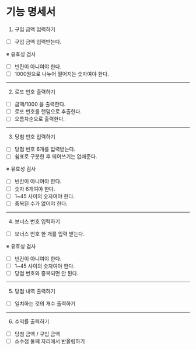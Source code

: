 # 기능 명세서

1. 구입 금액 입력하기

- [ ] 구입 금액 입력받는다.

※ 유효성 검사

- [ ] 빈칸이 아니여야 한다.
- [ ] 1000원으로 나누어 떨어지는 숫자여야 한다.

---

2. 로또 번호 출력하기

- [ ] 금액/1000 을 출력한다.
- [ ] 로또 번호를 랜덤으로 추출한다.
- [ ] 오름차순으로 출력한다.

---

3. 당첨 번호 입력하기

- [ ] 당첨 번호 6개를 입력받는다.
- [ ] 쉼표로 구분한 후 띄어쓰기는 없애준다.

※ 유효성 검사

- [ ] 빈칸이 아니여야 한다.
- [ ] 숫자 6개여야 한다.
- [ ] 1~45 사이의 숫자여야 한다.
- [ ] 중복된 수가 없어야 한다.

---

4. 보너스 번호 입력하기

- [ ] 보너스 번호 한 개를 입력 받는다.

※ 유효성 검사

- [ ] 빈칸이 아니여야 한다.
- [ ] 1~45 사이의 숫자여야 한다.
- [ ] 당첨 번호와 중복되면 안 된다.

---

5. 당첨 내역 출력하기

- [ ] 일치하는 것의 개수 출력하기

---

6. 수익률 출력하기

- [ ] 당첨 금액 / 구입 금액
- [ ] 소수점 둘째 자리에서 반올림하기
